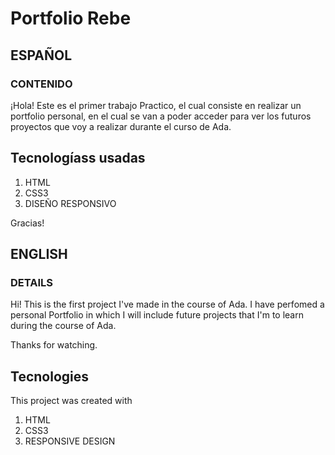 
# Portfolio Rebe


## ESPAÑOL

### CONTENIDO


¡Hola! Este es el primer trabajo Practico, el cual consiste en realizar un portfolio personal, en el cual se van a poder acceder para ver los futuros proyectos que voy a realizar durante el curso de Ada.

## Tecnologíass usadas 

1. HTML
2. CSS3
3. DISEÑO RESPONSIVO

Gracias!


## ENGLISH

### DETAILS

Hi! This is the first project I've made in the course of Ada. I have perfomed a personal Portfolio in which I will include future projects that I'm to learn during the course of Ada.

Thanks for watching.

## Tecnologies

This project was created with 

1. HTML
2. CSS3
3. RESPONSIVE DESIGN

